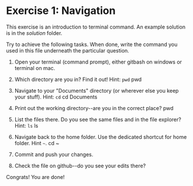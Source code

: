 # Exercise 1: Navigation
This exercise is an introduction to terminal command.
An example solution is in the _solution_ folder.

Try to achieve the following tasks.  When done, write the command you
used in this file underneath the particular question.

1. Open your terminal (command prompt), either gitbash on windows or
   terminal on mac.
   
2. Which directory are you in?  Find it out!  Hint: `pwd`
pwd
3. Navigate to your "Documents" directory (or wherever else you keep
   your stuff).  Hint: `cd`
   cd Documents
4. Print out the working directory--are you in the correct place?
  pwd
5. List the files there.  Do you see the same files and in the file
   explorer?  Hint: `ls`
  ls
6. Navigate back to the home folder.  Use the dedicated shortcut for
   home folder.  Hint `~`.
  cd ~
7. Commit and push your changes.

8. Check the file on github--do you see your edits there?

Congrats!  You are done!
